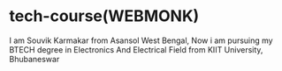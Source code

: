 # tech-course(WEBMONK)
I am Souvik Karmakar from Asansol West Bengal, Now i am pursuing my BTECH degree in Electronics And Electrical Field from KIIT University, Bhubaneswar
